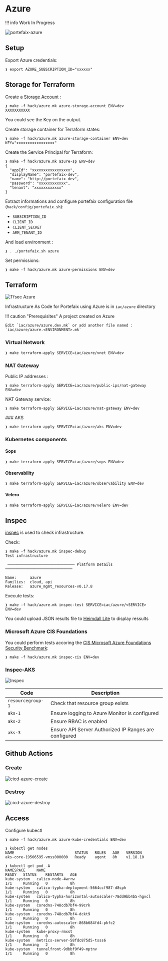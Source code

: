 # Azure

!!! info
    Work In Progress

![portefaix-azure](../img/portefaix_azure.png)

## Setup

Export Azure credentials:

```shell
❯ export AZURE_SUBSCRIPTION_ID="xxxxxx"
```

## Storage for Terraform

Create a [Storage Account](https://portal.azure.com/#create/Microsoft.StorageAccount) :

```shell
❯ make -f hack/azure.mk azure-storage-account ENV=dev
XXXXXXXXXXX
```

You could see the Key on the output.

Create storage container for Terraform states:

```shell
❯ make -f hack/azure.mk azure-storage-container ENV=dev KEY="xxxxxxxxxxxxxxxxx"
```

Create the Service Principal for Terraform:

```shell
❯ make -f hack/azure.mk azure-sp ENV=dev
{
  "appId": "xxxxxxxxxxxxxxxxx",
  "displayName": "portefaix-dev",
  "name": "http://portefaix-dev",
  "password": "xxxxxxxxxxxx",
  "tenant": "xxxxxxxxxxxx"
}
```

Extract informations and configure portefaix configuration file (`hack/config/portefaix.sh`):

* `SUBSCRIPTION_ID`
* `CLIENT_ID`
* `CLIENT_SECRET`
* `ARM_TENANT_ID`

And load environment :

```shell
❯ . ./portefaix.sh azure
```

Set permissions:

```shell
❯ make -f hack/azure.mk azure-permissions ENV=dev
```

## Terraform

![Tfsec Azure](https://github.com/nlamirault/portefaix/workflows/Tfsec%20Azure/badge.svg)

Infrastructure As Code for Portefaix using Azure is in
`iac/azure` directory

!!! caution "Prerequisites"
    A project created on Azure

    Edit `iac/azure/azure.dev.mk` or add another file named :
    `iac/azure/azure.<ENVIRONMENT>.mk`

### Virtual Network

```shell
❯ make terraform-apply SERVICE=iac/azure/vnet ENV=dev
```

### NAT Gateway

Public IP addresses :

```shell
❯ make terraform-apply SERVICE=iac/azure/public-ips/nat-gateway ENV=dev
```

NAT Gateway service:

```shell
❯ make terraform-apply SERVICE=iac/azure/nat-gateway ENV=dev
```

### AKS

```shell
❯ make terraform-apply SERVICE=iac/azure/aks ENV=dev
```

### Kubernetes components

#### Sops

```shell
❯ make terraform-apply SERVICE=iac/azure/sops ENV=dev
```

#### Observability

```shell
❯ make terraform-apply SERVICE=iac/azure/observability ENV=dev
```

#### Velero

```shell
❯ make terraform-apply SERVICE=iac/azure/velero ENV=dev
```

## Inspec

[inspec](http://inspec.io/) is used to check infrastructure.

Check:

```shell
❯ make -f hack/azure.mk inspec-debug
Test infrastructure

 ────────────────────────────── Platform Details ──────────────────────────────

Name:      azure
Families:  cloud, api
Release:   azure_mgmt_resources-v0.17.8
```

Execute tests:

```shell
❯ make -f hack/azure.mk inspec-test SERVICE=iac/azure/<SERVICE> ENV=dev
```

You could upload JSON results file to [Heimdall Lite](https://heimdall-lite.mitre.org/) to display ressults

### Microsoft Azure CIS Foundations

You could perform tests accoring the [CIS Microsoft Azure Foundations Security Benchmark](https://azure.microsoft.com/fr-fr/resources/cis-microsoft-azure-foundations-security-benchmark/):

```shell
❯ make -f hack/azure.mk inspec-cis ENV=dev
```

### Inspec-AKS

![Inspec](../img/inspec-aks.png)

| Code | Description|
|---|---|
| `resourcegroup-1` | Check that resource group exists |
| `aks-1` | Ensure logging to Azure Monitor is configured |
| `aks-2` | Ensure RBAC is enabled |
| `aks-3` | Ensure API Server Authorized IP Ranges are configured |

## Github Actions

### Create

![cicd-azure-create](../img/cicd_azure_create.png)

### Destroy

![cicd-azure-destroy](../img/cicd_azure_destroy.png)



## Access

Configure kubectl

```shell
❯ make -f hack/azure.mk azure-kube-credentials ENV=dev
```

```shell
❯ kubectl get nodes
NAME                           STATUS   ROLES   AGE   VERSION
aks-core-19506595-vmss000000   Ready    agent   8h    v1.18.10
```

```shell
❯ kubectl get pod -A
NAMESPACE     NAME                                                  READY   STATUS    RESTARTS   AGE
kube-system   calico-node-4wrrw                                     1/1     Running   0          8h
kube-system   calico-typha-deployment-5664ccf987-d8sph              1/1     Running   0          8h
kube-system   calico-typha-horizontal-autoscaler-78dd9bb4b5-hgvcl   1/1     Running   0          8h
kube-system   coredns-748cdb7bf4-99crk                              1/1     Running   0          8h
kube-system   coredns-748cdb7bf4-dckt9                              1/1     Running   0          8h
kube-system   coredns-autoscaler-868b684fd4-pkfc2                   1/1     Running   0          8h
kube-system   kube-proxy-rmxst                                      1/1     Running   0          8h
kube-system   metrics-server-58fdc875d5-tsss6                       1/1     Running   2          8h
kube-system   tunnelfront-9dbbf9f49-mptnv                           1/1     Running   0          8h
```
